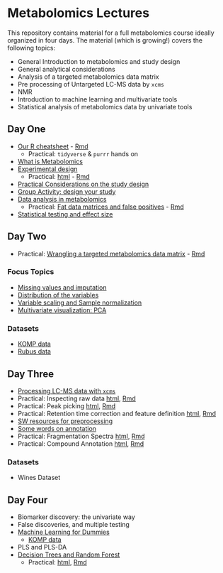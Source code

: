 # Metabolomics Lectures

This repository contains material for a full metabolomics course ideally organized in four days.
The material (which is growing!) covers the following topics:

* General Introduction to metabolomics and study design
* General analytical considerations
* Analysis of a targeted metabolomics data matrix
* Pre processing of Untargeted LC-MS data by `xcms`
* NMR
* Introduction to machine learning and multivariate tools
* Statistical analysis of metabolomics data by univariate tools


## Day One

* [Our R cheatsheet](Day1/Our_R_cheatsheet.html) - [Rmd](Day1/Our_R_cheatsheet.Rmd)
    - Practical: `tidyverse` & `purrr` hands on
* [What is Metabolomics](Day1/Metabolomics.html)
* [Experimental design](Day1/experimental_design.pdf )
    - Practical: [html](Day1/stratified_random_sampling.html) - [Rmd](Day1/stratified_random_sampling.Rmd)
* [Practical Considerations on the study design](Day1/practical_considerations.html)
* [Group Activity: design your study](Day1/Group_activity_study_design.html)
* [Data analysis in metabolomics](Day1/Metabolomics_data_matrix.html)
    - Practical: [Fat data matrices and false positives](Day1/False_Positives.html) - [Rmd](Day1/False_Positives.Rmd) 
* [Statistical testing and effect size](Day1/statisticaltesting_and_effectsize.html)

## Day Two

* Practical: [Wrangling a targeted metabolomics data matrix](Day2/wrangling_targeted_DM.html) -  [Rmd](Day2/wrangling_targeted_DM.Rmd)

### Focus Topics
* [Missing values and imputation](Day2/MissingValues.html)
* [Distribution of the variables](Day2/Variable_distribution.html)
* [Variable scaling and Sample normalization](Day2/Scaling_and_normalization.html)
* [Multivariate visualization: PCA](Day2/PCA.html)

### Datasets
* [KOMP data](Day2/KOMP_data_targeted.RData)
* [Rubus data](Day2/rubus_targeted.csv)

## Day Three

* [Processing LC-MS data with `xcms`](Day3/processing_LC_MS.html)
* Practical: Inspecting raw data [html](Day3/Inspecting_raw_data.html), [Rmd](Day3/Inspecting_raw_data.Rmd)
* Practical: Peak picking [html](Day3/peak_picking.html), [Rmd](Day3/peak_picking.Rmd)
* Practical: Retention time correction and feature definition [html](Day3/rt_corr_feat_def.html), [Rmd](Day3/rt_corr_feat_def.Rmd)
* [SW resources for preprocessing](Day3/software_resources_for_preprocessing.html)
* [Some words on annotation](Day3/annotation.html)
* Practical: Fragmentation Spectra [html](Day3/fragmentation_spectra.html), [Rmd](Day3/fragmentation_spectra.Rmd)
* Practical: Compound Annotation [html](Day3/annotation_exercise.html), [Rmd](Day3/annotation_exercise.Rmd)  

### Datasets

* Wines Dataset

## Day Four

* Biomarker discovery: the univariate way
* False discoveries, and multiple testing
* [Machine Learning for Dummies](Day4/ML_intro.html)
  * [KOMP data](Day2/KOMP_data_targeted.RData)
* PLS and PLS-DA
* [Decision Trees and Random Forest](Day4/Decision_Trees_and_RandomForest.html)
  * Practical: [html](Day4/Random_Forest_in_practice.html), [Rmd](Day4/Random_Forest_in_practice.Rmd)



